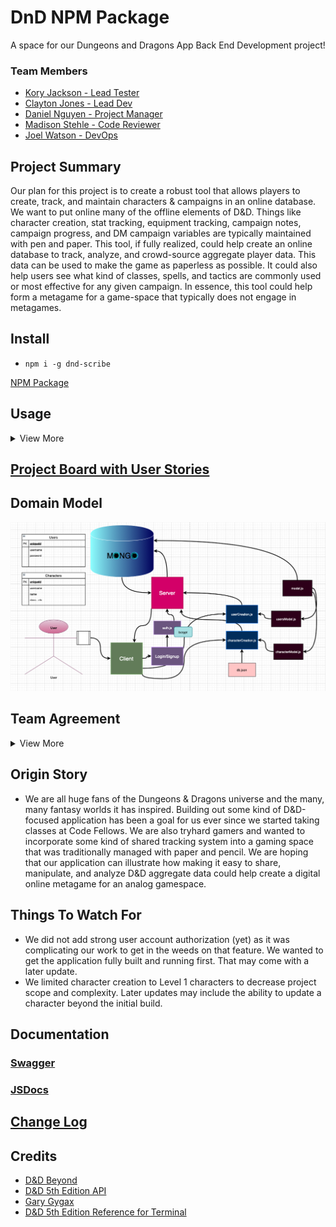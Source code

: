 # DnD NPM Package
A space for our Dungeons and Dragons App Back End Development project!

### Team Members
* [Kory Jackson - Lead Tester](https://www.linkedin.com/in/kory-jackson-927363164/)
* [Clayton Jones - Lead Dev](https://www.linkedin.com/in/claytonjjones/)
* [Daniel Nguyen - Project Manager](https://www.linkedin.com/in/danielknguyen/)
* [Madison Stehle - Code Reviewer](https://www.linkedin.com/in/madison-stehle/)
* [Joel Watson - DevOps](https://www.linkedin.com/in/jwatsondev/)

## Project Summary

Our plan for this project is to create a robust tool that allows players to create, track, and maintain characters & campaigns in an online database. We want to put online many of the offline elements of D&D. Things like character creation, stat tracking, equipment tracking, campaign notes, campaign progress, and DM campaign variables are typically maintained with pen and paper. This tool, if fully realized, could help create an online database to track, analyze, and crowd-source aggregate player data. This data can be used to make the game as paperless as possible. It could also help users see what kind of classes, spells, and tactics are commonly used or most effective for any given campaign. In essence, this tool could help form a metagame for a game-space that typically does not engage in metagames. 

## Install
- `npm i -g dnd-scribe`

[NPM Package](https://www.npmjs.com/package/dnd-scribe)

## Usage
<details>
  <summary>View More</summary>

### Start

After you install the application, you can start it with `dnd-scribe`. You will then see this view:

<img src="https://github.com/Dungeons-Developers/DnD-client/blob/development/assets/usage1.png">

### Login / Signup

You can then input `1` to login or `2` to signup. Let's show the signup path.

<img src="https://github.com/Dungeons-Developers/DnD-client/blob/development/assets/usage2.png">

### Main Menu

Once signed in, you can view or create a character. 

<img src="https://github.com/Dungeons-Developers/DnD-client/blob/development/assets/usage3.png">

### Character Create

To create a character, you will begin by choosing a name. Then just follow the given directions until you finish creating your new adventurer!

<img src="https://github.com/Dungeons-Developers/DnD-client/blob/development/assets/usage4.png">

<img src="https://github.com/Dungeons-Developers/DnD-client/blob/development/assets/usage5.png">

### View Characters

After you create your character, or after you login, you will see the main menu. Select `1` to view a list of all created characters. 

<img src="https://github.com/Dungeons-Developers/DnD-client/blob/development/assets/usage6.png">

### Character Select

Once you have selected a previously created character, you will be able to see all the attributes tied to that character. From here you can delete your character or return to the main menu.

<img src="https://github.com/Dungeons-Developers/DnD-client/blob/development/assets/usage7.png">

</details>

## [Project Board with User Stories](https://github.com/Dungeons-Developers/DnD/projects/1?add_cards_query=is%3Aopen)

## Domain Model

![domain model](/assets/domain-model2.png)

## Team Agreement
<details>
  <summary>View More</summary>

**Communication plan:** 
How will your group communicate with each other? What is your strategy for ensuring everyone’s voices are heard, and that contributions from both loud and soft voices are listened to? Do you have a plan for managing psychological safety?

Slack will be our primary channel for communication. We will be sure to have each member contribute to all discussions, assuming they feel they have something to say. Nothing is required.
In the event of psychological safety issues, concerned members should reach out to a 3rd party within the group to mediate. If that is not amenable or if that fails to mitigate the issue, the concerned members will reach out to Sonia or CF admins to escalate the issue.

**Conflict plan:** What will your group do when it encounters conflict? What will your process be to resolve it?
Should a conflict arise, we will discuss it as a group. We can either vote or refer to the lead for that scope to break ties. If the conflict is personal, we will revert to the guidelines outlined in our Communication Plan. 

**Work plan:** How you will identify tasks, assign tasks, know when they are complete, and manage work in general? In particular, make sure you know how you’ll track whether everyone is contributing equally to all parts of the application, and that each person is working on “meaty” problems. What project management tool will be used?

We will use Github Projects for task management. We will aim to balance the number of commits equally across the team. We may or may not assign a Project Manager role to the team (Daniel volunteers).

**Git process:** What is your Git flow? How many people must review a PR? Who merges PRs? How often will you merge? How will you communicate that it’s time to merge?

`Master > Dev > Feature`

Feature merges into Dev branch will require one other team member to approve. Merges from dev into master will require every member of the team to approve, pending a code review.

Merge communication will happen via Slack, or over comms via Remo.

**Anything else you feel is important:** Expectations around work times, stand-up times(outside of the ones schedule with the instructional team), taking breaks/seeking help when you’re stuck, etc.

Regarding working windows, we will stick to class hours (6:30 to 9:30pm, M-Th) as a bare minimum. If folks want to start earlier or work later, that is totally okay too! 

</details>

## Origin Story

- We are all huge fans of the Dungeons & Dragons universe and the many, many fantasy worlds it has inspired. Building out some kind of D&D-focused application has been a goal for us ever since we started taking classes at Code Fellows. We are also tryhard gamers and wanted to incorporate some kind of shared tracking system into a gaming space that was traditionally managed with paper and pencil. We are hoping that our application can illustrate how making it easy to share, manipulate, and analyze D&D aggregate data could help create a digital online metagame for an analog gamespace.

## Things To Watch For

- We did not add strong user account authorization (yet) as it was complicating our work to get in the weeds on that feature. We wanted to get the application fully built and running first. That may come with a later update.
- We limited character creation to Level 1 characters to decrease project scope and complexity. Later updates may include the ability to update a character beyond the initial build. 

## Documentation

### [Swagger](https://cf-dnd-character-creator.herokuapp.com/api-docs)

### [JSDocs]()

## [Change Log](/questingLog/log.md)

## Credits

* [D&D Beyond](https://www.dndbeyond.com/)
* [D&D 5th Edition API](https://www.dnd5eapi.co/)
* [Gary Gygax](https://en.wikipedia.org/wiki/Gary_Gygax)
* [D&D 5th Edition Reference for Terminal](https://github.com/cachance7/fuzzy5e)

